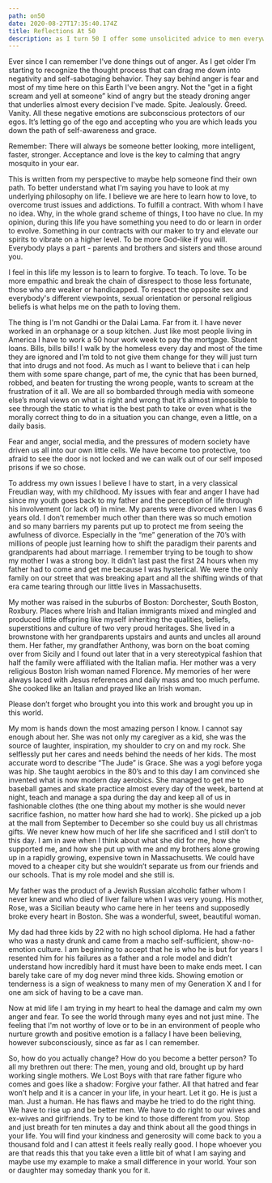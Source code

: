 ```yaml
---
path: on50
date: 2020-08-27T17:35:40.174Z
title: Reflections At 50
description: as I turn 50 I offer some unsolicited advice to men everywhere
---
```

Ever since I can remember I've done things out of anger. As I get older I’m starting to recognize the thought process that can drag me down into negativity and self-sabotaging behavior. They say behind anger is fear and most of my time here on this Earth I've been angry. Not the "get in a fight scream and yell at someone” kind of angry but the steady droning anger that underlies almost every decision I've made. Spite. Jealously. Greed. Vanity. All these negative emotions are subconscious protectors of our egos. It’s letting go of the ego and accepting who you are which leads you down the path of self-awareness and grace.

Remember: There will always be someone better looking, more intelligent, faster, stronger. Acceptance and love is the key to calming that angry mosquito in your ear.

This is written from my perspective to maybe help someone find their own path. To better understand what I'm saying you have to look at my underlying philosophy on life. I believe we are here to learn how to love, to overcome trust issues and addictions. To fulfill a contract. With whom I have no idea. Why, in the whole grand scheme of things, I too have no clue. In my opinion, during this life you have something you need to do or learn in order to evolve. Something in our contracts with our maker to try and elevate our spirits to vibrate on a higher level. To be more God-like if you will. Everybody plays a part - parents and brothers and sisters and those around you.

I feel in this life my lesson is to learn to forgive. To teach. To love. To be more empathic and break the chain of disrespect to those less fortunate, those who are weaker or handicapped. To respect the opposite sex and everybody's different viewpoints, sexual orientation or personal religious beliefs is what helps me on the path to loving them.

The thing is I'm not Gandhi or the Dalai Lama. Far from it. I have never worked in an orphanage or a soup kitchen. Just like most people living in America I have to work a 50 hour work week to pay the mortgage. Student loans. Bills, bills bills! I walk by the homeless every day and most of the time they are ignored and I’m told to not give them change for they will just turn that into drugs and not food. As much as I want to believe that i can help them with some spare change, part of me, the cynic that has been burned, robbed, and beaten for trusting the wrong people, wants to scream at the frustration of it all. We are all so bombarded through media with someone else’s moral views on what is right and wrong that it’s almost impossible to see through the static to what is the best path to take or even what is the morally correct thing to do in a situation you can change, even a little, on a daily basis.

Fear and anger, social media, and the pressures of modern society have driven us all into our own little cells. We have become too protective, too afraid to see the door is not locked and we can walk out of our self imposed prisons if we so chose.

To address my own issues I believe I have to start, in a very classical Freudian way, with my childhood. My issues with fear and anger I have had since my youth goes back to my father and the perception of life through his involvement (or lack of) in mine. My parents were divorced when I was 6 years old. I don’t remember much other than there was so much emotion and so many barriers my parents put up to protect me from seeing the awfulness of divorce. Especially in the “me” generation of the 70’s with millions of people just learning how to shift the paradigm their parents and grandparents had about marriage. I remember trying to be tough to show my mother I was a strong boy. It didn’t last past the first 24 hours when my father had to come and get me because I was hysterical. We were the only family on our street that was breaking apart and all the shifting winds of that era came tearing through our little lives in Massachusetts.

My mother was raised in the suburbs of Boston: Dorchester, South Boston, Roxbury. Places where Irish and Italian immigrants mixed and mingled and produced little offspring like myself inheriting the qualities, beliefs, superstitions and culture of two very proud heritages. She lived in a brownstone with her grandparents upstairs and aunts and uncles all around them. Her father, my grandfather Anthony, was born on the boat coming over from Sicily and I found out later that in a very stereotypical fashion that half the family were affiliated with the Italian mafia. Her mother was a very religious Boston Irish woman named Florence. My memories of her were always laced with Jesus references and daily mass and too much perfume. She cooked like an Italian and prayed like an Irish woman.



Please don’t forget who brought you into this work and brought you up in this world.

My mom is hands down the most amazing person I know. I cannot say enough about her. She was not only my caregiver as a kid, she was the source of laughter, inspiration, my shoulder to cry on and my rock. She selflessly put her cares and needs behind the needs of her kids. The most accurate word to describe “The Jude” is Grace. She was a yogi before yoga was hip. She taught aerobics in the 80’s and to this day I am convinced she invented what is now modern day aerobics. She managed to get me to baseball games and skate practice almost every day of the week, bartend at night, teach and manage a spa during the day and keep all of us in fashionable clothes (the one thing about my mother is she would never sacrifice fashion, no matter how hard she had to work). She picked up a job at the mall from September to December so she could buy us all christmas gifts. We never knew how much of her life she sacrificed and I still don’t to this day. I am in awe when I think about what she did for me, how she supported me, and how she put up with me and my brothers alone growing up in a rapidly growing, expensive town in Massachusetts. We could have moved to a cheaper city but she wouldn’t separate us from our friends and our schools. That is my role model and she still is.



My father was the product of a Jewish Russian alcoholic father whom I never knew and who died of liver failure when I was very young. His mother, Rose, was a Sicilian beauty who came here in her teens and supposedly broke every heart in Boston. She was a wonderful, sweet, beautiful woman.

My dad had three kids by 22 with no high school diploma. He had a father who was a nasty drunk and came from a macho self-sufficient, show-no-emotion culture. I am beginning to accept that he is who he is but for years I resented him for his failures as a father and a role model and didn’t understand how incredibly hard it must have been to make ends meet. I can barely take care of my dog never mind three kids. Showing emotion or tenderness is a sign of weakness to many men of my Generation X and I for one am sick of having to be a cave man.

Now at mid life I am trying in my heart to heal the damage and calm my own anger and fear. To see the world through many eyes and not just mine. The feeling that I'm not worthy of love or to be in an environment of people who nurture growth and positive emotion is a fallacy I have been believing, however subconsciously, since as far as I can remember.

So, how do you actually change? How do you become a better person? To all my brethren out there: The men, young and old, brought up by hard working single mothers. We Lost Boys with that rare father figure who comes and goes like a shadow: Forgive your father. All that hatred and fear won’t help and it is a cancer in your life, in your heart. Let it go. He is just a man. Just a human. He has flaws and maybe he tried to do the right thing. We have to rise up and be better men. We have to do right to our wives and ex-wives and girlfriends. Try to be kind to those different from you. Stop and just breath for ten minutes a day and think about all the good things in your life. You will find your kindness and generosity will come back to you a thousand fold and I can attest it feels really really good. I hope whoever you are that reads this that you take even a little bit of what I am saying and maybe use my example to make a small difference in your world. Your son or daughter may someday thank you for it.